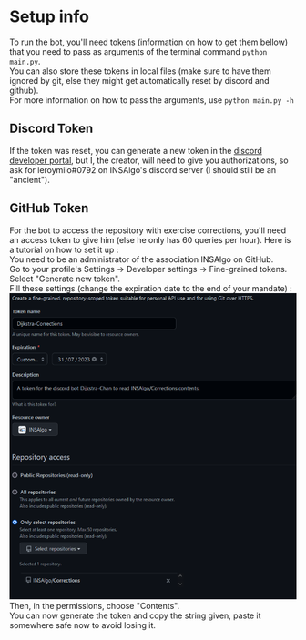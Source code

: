 # Setup info

To run the bot, you'll need tokens (information on how to get them bellow) that you need to pass as arguments of the terminal command `python main.py`.</br>
You can also store these tokens in local files (make sure to have them ignored by git, else they might get automatically reset by discord and github).</br>
For more information on how to pass the arguments, use `python main.py -h`

## Discord Token
If the token was reset, you can generate a new token in the [discord developer portal](https://discord.com/developers), but I, the creator, will need to give you authorizations, so ask for leroymilo#0792 on INSAlgo's discord server (I should still be an "ancient").

## GitHub Token
For the bot to access the repository with exercise corrections, you'll need an access token to give him (else he only has 60 queries per hour). Here is a tutorial on how to set it up :</br>
You need to be an administrator of the association INSAlgo on GitHub.</br>
Go to your profile's Settings -> Developer settings -> Fine-grained tokens.</br>
Select "Generate new token".</br>
Fill these settings (change the expiration date to the end of your mandate) :</br>
![](README_images/github.png)</br>
Then, in the permissions, choose "Contents".</br>
You can now generate the token and copy the string given, paste it somewhere safe now to avoid losing it.